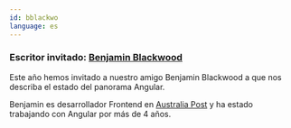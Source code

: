 ```yaml
---
id: bblackwo  
language: es
---
```


### Escritor invitado: [Benjamin Blackwood](https://twitter.com/B_Blackwo)

Este año hemos invitado a nuestro amigo Benjamin Blackwood a que nos describa el estado del panorama Angular.

Benjamin es desarrollador Frontend en [Australia Post](https://auspost.com.au) y ha estado trabajando con Angular por más de 4 años.
